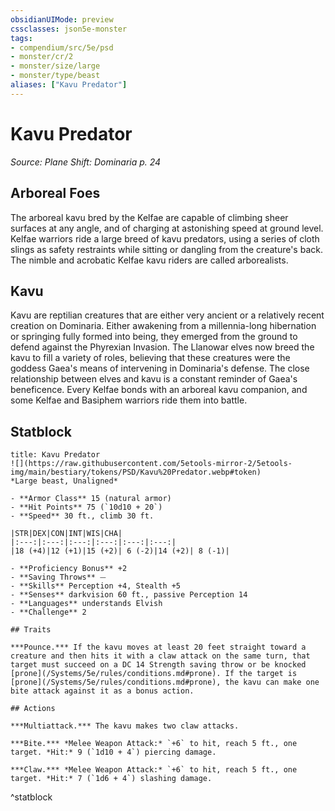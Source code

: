 ```yaml
---
obsidianUIMode: preview
cssclasses: json5e-monster
tags:
- compendium/src/5e/psd
- monster/cr/2
- monster/size/large
- monster/type/beast
aliases: ["Kavu Predator"]
---
```

# Kavu Predator
*Source: Plane Shift: Dominaria p. 24*  

## Arboreal Foes

The arboreal kavu bred by the Kelfae are capable of climbing sheer surfaces at any angle, and of charging at astonishing speed at ground level. Kelfae warriors ride a large breed of kavu predators, using a series of cloth slings as safety restraints while sitting or dangling from the creature's back. The nimble and acrobatic Kelfae kavu riders are called arborealists.

## Kavu

Kavu are reptilian creatures that are either very ancient or a relatively recent creation on Dominaria. Either awakening from a millennia-long hibernation or springing fully formed into being, they emerged from the ground to defend against the Phyrexian Invasion. The Llanowar elves now breed the kavu to fill a variety of roles, believing that these creatures were the goddess Gaea's means of intervening in Dominaria's defense. The close relationship between elves and kavu is a constant reminder of Gaea's beneficence. Every Kelfae bonds with an arboreal kavu companion, and some Kelfae and Basiphem warriors ride them into battle.

## Statblock

```ad-statblock
title: Kavu Predator
![](https://raw.githubusercontent.com/5etools-mirror-2/5etools-img/main/bestiary/tokens/PSD/Kavu%20Predator.webp#token)
*Large beast, Unaligned*

- **Armor Class** 15 (natural armor)
- **Hit Points** 75 (`10d10 + 20`)
- **Speed** 30 ft., climb 30 ft.

|STR|DEX|CON|INT|WIS|CHA|
|:---:|:---:|:---:|:---:|:---:|:---:|
|18 (+4)|12 (+1)|15 (+2)| 6 (-2)|14 (+2)| 8 (-1)|

- **Proficiency Bonus** +2
- **Saving Throws** ⏤
- **Skills** Perception +4, Stealth +5
- **Senses** darkvision 60 ft., passive Perception 14
- **Languages** understands Elvish
- **Challenge** 2

## Traits

***Pounce.*** If the kavu moves at least 20 feet straight toward a creature and then hits it with a claw attack on the same turn, that target must succeed on a DC 14 Strength saving throw or be knocked [prone](/Systems/5e/rules/conditions.md#prone). If the target is [prone](/Systems/5e/rules/conditions.md#prone), the kavu can make one bite attack against it as a bonus action.

## Actions

***Multiattack.*** The kavu makes two claw attacks.

***Bite.*** *Melee Weapon Attack:* `+6` to hit, reach 5 ft., one target. *Hit:* 9 (`1d10 + 4`) piercing damage.

***Claw.*** *Melee Weapon Attack:* `+6` to hit, reach 5 ft., one target. *Hit:* 7 (`1d6 + 4`) slashing damage.
```
^statblock